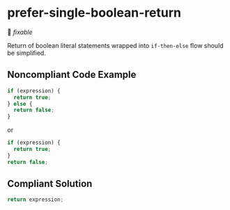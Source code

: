 # prefer-single-boolean-return

:wrench: _fixable_

Return of boolean literal statements wrapped into `if-then-else` flow should be simplified.

## Noncompliant Code Example

```javascript
if (expression) {
  return true;
} else {
  return false;
}
```

or

```javascript
if (expression) {
  return true;
}
return false;
```

## Compliant Solution

```javascript
return expression;
```
